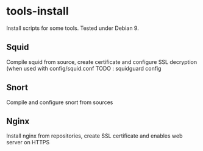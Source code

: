 # tools-install

Install scripts for some tools.
Tested under Debian 9.

## Squid
Compile squid from source, create certificate and configure SSL decryption (when used with config/squid.conf
TODO : squidguard config

## Snort
Compile and configure snort from sources

## Nginx 
Install nginx from repositories, create SSL certificate and enables web server on HTTPS

